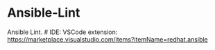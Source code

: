 # Ansible-Lint
Ansible Lint. # IDE: VSCode extension: https://marketplace.visualstudio.com/items?itemName=redhat.ansible
